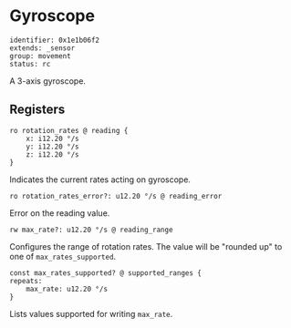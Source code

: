 # Gyroscope

    identifier: 0x1e1b06f2
    extends: _sensor
    group: movement
    status: rc

A 3-axis gyroscope.

## Registers

    ro rotation_rates @ reading {
        x: i12.20 °/s
        y: i12.20 °/s
        z: i12.20 °/s
    }

Indicates the current rates acting on gyroscope.

    ro rotation_rates_error?: u12.20 °/s @ reading_error

Error on the reading value.

    rw max_rate?: u12.20 °/s @ reading_range

Configures the range of rotation rates.
The value will be "rounded up" to one of `max_rates_supported`.

    const max_rates_supported? @ supported_ranges {
    repeats:
        max_rate: u12.20 °/s
    }

Lists values supported for writing `max_rate`.
